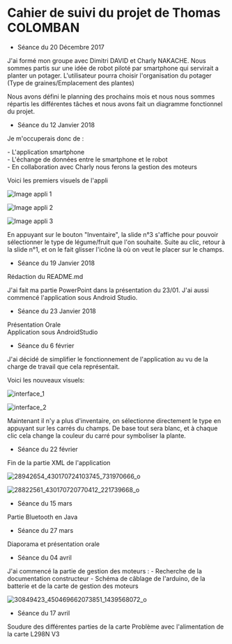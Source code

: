 # Cahier de suivi du projet de Thomas COLOMBAN

* Séance du 20 Décembre 2017 

J'ai formé mon groupe avec Dimitri DAVID et Charly NAKACHE. 
Nous sommes partis sur une idée de robot piloté par smartphone qui servirait a planter un potager.
L'utilisateur pourra choisir l'organisation du potager (Type de graines/Emplacement des plantes)

Nous avons défini le planning des prochains mois et nous nous sommes répartis les différentes tâches et
nous avons fait un diagramme fonctionnel du projet.



* Séance du 12 Janvier 2018 


Je m'occuperais donc de : <p>- L'application smartphone  
                          - L'échange de données entre le smartphone et le robot  
                          - En collaboration avec Charly nous ferons la gestion des moteurs </p>

Voici les premiers visuels de l'appli

![Image appli 1](https://user-images.githubusercontent.com/35371013/35154120-3f38b266-fd29-11e7-9b32-c70ba3651036.png )

![Image appli 2](https://user-images.githubusercontent.com/35371013/35154241-c894b0dc-fd29-11e7-910d-800c89e948d6.png)

![Image appli 3](https://user-images.githubusercontent.com/35371013/35154243-c8fbe162-fd29-11e7-81dc-25ec536ee70f.png)

En appuyant sur le bouton "Inventaire", la slide n°3 s'affiche pour pouvoir sélectionner le type de légume/fruit que l'on souhaite. Suite au clic, retour à la slide n°1, et on le fait glisser l'icône là où on veut le placer sur le champs.

                        
* Séance du 19 Janvier 2018                        

Rédaction du README.md

J'ai fait ma partie PowerPoint dans la présentation du 23/01.
J'ai aussi commencé l'application sous Android Studio.


* Séance du 23 Janvier 2018

Présentation Orale  
Application sous AndroidStudio


* Séance du 6 février

J'ai décidé de simplifier le fonctionnement de l'application au vu de la charge de travail que cela représentait.

Voici les nouveaux visuels:

![interface_1](https://user-images.githubusercontent.com/35371013/36198415-d8ed2458-1176-11e8-9754-c1c463bed122.png)


![interface_2](https://user-images.githubusercontent.com/35371013/36198422-df307fae-1176-11e8-8025-d30a758cd4bb.png)

Maintenant il n'y a plus d'inventaire, on sélectionne directement le type en appuyant sur les carrés du champs.
De base tout sera blanc, et à chaque clic cela change la couleur du carré pour symboliser la plante.


* Séance du 22 février

Fin de la partie XML de l'application

![28942654_430170724103745_731970666_o](https://user-images.githubusercontent.com/35371013/37463904-ea8963c4-2856-11e8-9314-3dac1657d4dc.png)



![28822561_430170720770412_221739668_o](https://user-images.githubusercontent.com/35371013/37463911-efe3ecb8-2856-11e8-8d90-e533c68b748b.png)



* Séance du 15 mars 

Partie Bluetooth en Java


* Séance du 27 mars

Diaporama et présentation orale 


* Séance du 04 avril

J'ai commencé la partie de gestion des moteurs :
    - Recherche de la documentation constructeur
    - Schéma de câblage de l'arduino, de la batterie et de la carte de gestion des moteurs
    
![30849423_450469662073851_1439568072_o](https://user-images.githubusercontent.com/35371013/39211266-68f26b56-480b-11e8-8581-ee7544c25736.jpg)


* Séance du 17 avril

Soudure des différentes parties de la carte
Problème avec l'alimentation de la carte L298N V3


